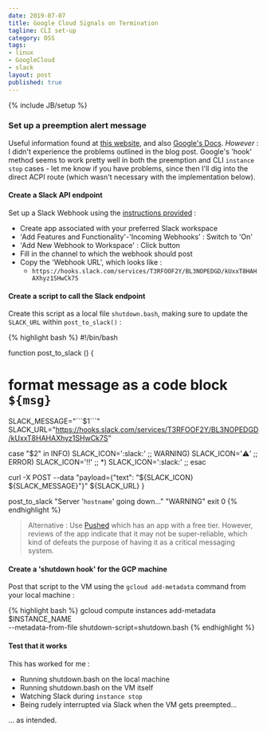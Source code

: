 ```yaml
---
date: 2019-07-07
title: Google Cloud Signals on Termination
tagline: CLI set-up
category: OSS
tags:
- linux
- GoogleCloud
- slack
layout: post
published: true
---
```

{% include JB/setup %}

### Set up a preemption alert message

Useful information found at [this website](https://haggainuchi.com/shutdown.html), and also
[Google's Docs](https://cloud.google.com/compute/docs/shutdownscript).  *However* : I didn't 
experience the problems outlined in the blog post.   Google's
'hook' method seems to work pretty well in both the preemption and CLI `instance stop` cases - 
let me know if you have problems, since then I'll dig into the direct ACPI route (which 
wasn't necessary with the implementation below).

<!--
Slight renaming required, since the VM is running Debian (not Ubuntu) - the 
relevant shutdown chain is triggered via `/etc/acpi/events/powerbtn-acpi-support`  :

{% highlight bash %}
event=button[ /]power
action=/etc/acpi/powerbtn-acpi-support.sh
{% endhighlight %}
!-->

#### Create a Slack API endpoint

Set up a Slack Webhook using the [instructions provided](https://api.slack.com/incoming-webhooks) : 
*  Create app associated with your preferred Slack workspace
*  'Add Features and Functionality'-'Incoming Webhooks' : Switch to 'On'
*  'Add New Webhook to Workspace' : Click button
*  Fill in the channel to which the webhook should post
*  Copy the 'Webhook URL', which looks like : 
   + `https://hooks.slack.com/services/T3RFOOF2Y/BL3NOPEDGD/kUxxT8HAHAXhyz1SHwCk7S`


#### Create a script to call the Slack endpoint

Create this script as a local file `shutdown.bash`, 
making sure to update the `SLACK_URL` within `post_to_slack()` :

{% highlight bash %}
#!/bin/bash

function post_to_slack () {
  # format message as a code block ```${msg}```
  SLACK_MESSAGE="\`\`\`$1\`\`\`"
  SLACK_URL="https://hooks.slack.com/services/T3RFOOF2Y/BL3NOPEDGD/kUxxT8HAHAXhyz1SHwCk7S"
 
  case "$2" in
    INFO)
      SLACK_ICON=':slack:'
      ;;
    WARNING)
      SLACK_ICON=':warning:'
      ;;
    ERROR)
      SLACK_ICON=':bangbang:'
      ;;
    *)
      SLACK_ICON=':slack:'
      ;;
  esac
 
  curl -X POST --data "payload={\"text\": \"${SLACK_ICON} ${SLACK_MESSAGE}\"}" ${SLACK_URL}
}

post_to_slack "Server '`hostname`' going down..." "WARNING"
exit 0
{% endhighlight %}

>   Alternative : Use [Pushed](https://pushed.co/) which has an app with a free tier.  However,
>   reviews of the app indicate that it may not be super-reliable, which kind
>   of defeats the purpose of having it as a critical messaging system.


#### Create a 'shutdown hook' for the GCP machine

Post that script to the VM using the `gcloud add-metadata` command from your local machine :

{% highlight bash %}
gcloud compute instances add-metadata $INSTANCE_NAME \
    --metadata-from-file shutdown-script=shutdown.bash
{% endhighlight %}



#### Test that it works

This has worked for me : 

*  Running shutdown.bash on the local machine
*  Running shutdown.bash on the VM itself
*  Watching Slack during `instance stop`
*  Being rudely interrupted via Slack when the VM gets preempted...

... as intended.

<!--

# Figure out where to fix up colab...

#find /usr -mtime -7

sudo find /etc -mtime -7
more /etc/default/instance_configs.cfg   # Has 
```
[MetadataScripts]
default_shell = /bin/bash
run_dir = 
shutdown = true
startup = true
```
# /etc/default/instance_configs.cfg.template instead and then run
# /usr/bin/google_instance_setup.
# ... https://salsa.debian.org/cloud-team/google-compute-image-packages#metadata-scripts

# https://salsa.debian.org/cloud-team/google-compute-image-packages/blob/master/google_compute_engine_init/systemd/google-shutdown-scripts.service
# /etc/systemd/system/multi-user.target.wants/google-shutdown-scripts.service
# -> ExecStop=/usr/bin/google_metadata_script_runner --script-type shutdown
# -> more /usr/bin/google_metadata_script_runner
# -> load_entry_point('google-compute-engine==2.8.16', 'console_scripts', 'google_metadata_script_runner')()

'''  https://cloud.google.com/compute/docs/startupscript
Specific to Linux virtual machines, Compute Engine will wait for a connection to the metadata server 
before attempting to get information such as a custom startup or shutdown script from the metadata server. 
If the metadata server is not responding or the network is not yet configured, the virtual machine will not finish booting up.
'''

So maybe colab won't be able to do the metadata thing (cannot patch into it's actual metadata server).
Need to see what colab is running (systemd?) for ACPI events...

Hmmm : serveo.net seems to be down.

https://www.tecmint.com/access-linux-server-using-a-jump-host/

!-->